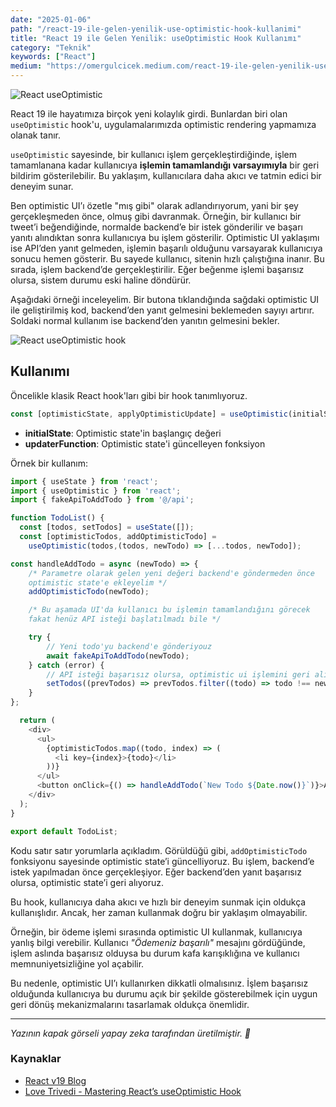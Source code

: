 ```yaml
---
date: "2025-01-06"
path: "/react-19-ile-gelen-yenilik-use-optimistic-hook-kullanimi"
title: "React 19 ile Gelen Yenilik: useOptimistic Hook Kullanımı"
category: "Teknik"
keywords: ["React"]
medium: "https://omergulcicek.medium.com/react-19-ile-gelen-yenilik-useoptimistic-hook-kullan%C4%B1m%C4%B1-eebe5cb6a732"
---
```


![React useOptimistic](/img/blog/2025-01-06/useOptimistic.png)

React 19 ile hayatımıza birçok yeni kolaylık girdi. Bunlardan biri olan `useOptimistic` hook'u, uygulamalarımızda optimistic rendering yapmamıza olanak tanır.

`useOptimistic` sayesinde, bir kullanıcı işlem gerçekleştirdiğinde, işlem tamamlanana kadar kullanıcıya **işlemin tamamlandığı varsayımıyla** bir geri bildirim gösterilebilir. Bu yaklaşım, kullanıcılara daha akıcı ve tatmin edici bir deneyim sunar.

Ben optimistic UI’ı özetle "mış gibi" olarak adlandırıyorum, yani bir şey gerçekleşmeden önce, olmuş gibi davranmak. Örneğin, bir kullanıcı bir tweet’i beğendiğinde, normalde backend’e bir istek gönderilir ve başarı yanıtı alındıktan sonra kullanıcıya bu işlem gösterilir. Optimistic UI yaklaşımı ise API’den yanıt gelmeden, işlemin başarılı olduğunu varsayarak kullanıcıya sonucu hemen gösterir. Bu sayede kullanıcı, sitenin hızlı çalıştığına inanır. Bu sırada, işlem backend’de gerçekleştirilir. Eğer beğenme işlemi başarısız olursa, sistem durumu eski haline döndürür.

Aşağıdaki örneği inceleyelim. Bir butona tıklandığında sağdaki optimistic UI ile geliştirilmiş kod, backend’den yanıt gelmesini beklemeden sayıyı artırır. Soldaki normal kullanım ise backend’den yanıtın gelmesini bekler.

![React useOptimistic hook](/img/blog/2025-01-06/optimistic-ui.gif)
## Kullanımı

Öncelikle klasik React hook'ları gibi bir hook tanımlıyoruz.

```javascript
const [optimisticState, applyOptimisticUpdate] = useOptimistic(initialState, updaterFunction);
```

- **initialState**: Optimistic state'in başlangıç değeri
- **updaterFunction**: Optimistic state'i güncelleyen fonksiyon

Örnek bir kullanım:

```javascript
import { useState } from 'react';
import { useOptimistic } from 'react';
import { fakeApiToAddTodo } from '@/api';

function TodoList() {
  const [todos, setTodos] = useState([]);
  const [optimisticTodos, addOptimisticTodo] =
	useOptimistic(todos,(todos, newTodo) => [...todos, newTodo]);

const handleAddTodo = async (newTodo) => {
	/* Parametre olarak gelen yeni değeri backend'e göndermeden önce
	optimistic state'e ekleyelim */
	addOptimisticTodo(newTodo);

	/* Bu aşamada UI'da kullanıcı bu işlemin tamamlandığını görecek
	fakat henüz API isteği başlatılmadı bile */

	try {
		// Yeni todo'yu backend'e gönderiyouz
		await fakeApiToAddTodo(newTodo);
	} catch (error) {
		// API isteği başarısız olursa, optimistic ui işlemini geri alıyoruz
		setTodos((prevTodos) => prevTodos.filter((todo) => todo !== newTodo));
	}
};

  return (
    <div>
      <ul>
        {optimisticTodos.map((todo, index) => (
          <li key={index}>{todo}</li>
        ))}
      </ul>
      <button onClick={() => handleAddTodo(`New Todo ${Date.now()}`)}>Add Todo</button>
    </div>
  );
}

export default TodoList;
```

Kodu satır satır yorumlarla açıkladım. Görüldüğü gibi, `addOptimisticTodo` fonksiyonu sayesinde optimistic state’i güncelliyoruz. Bu işlem, backend’e istek yapılmadan önce gerçekleşiyor. Eğer backend’den yanıt başarısız olursa, optimistic state’i geri alıyoruz.

Bu hook, kullanıcıya daha akıcı ve hızlı bir deneyim sunmak için oldukça kullanışlıdır. Ancak, her zaman kullanmak doğru bir yaklaşım olmayabilir.

Örneğin, bir ödeme işlemi sırasında optimistic UI kullanmak, kullanıcıya yanlış bilgi verebilir. Kullanıcı *"Ödemeniz başarılı"* mesajını gördüğünde, işlem aslında başarısız olduysa bu durum kafa karışıklığına ve kullanıcı memnuniyetsizliğine yol açabilir.

Bu nedenle, optimistic UI’ı kullanırken dikkatli olmalısınız. İşlem başarısız olduğunda kullanıcıya bu durumu açık bir şekilde gösterebilmek için uygun geri dönüş mekanizmalarını tasarlamak oldukça önemlidir.

***

*Yazının kapak görseli yapay zeka tarafından üretilmiştir. 🤖*

### Kaynaklar

- <a href="https://react.dev/blog/2024/12/05/react-19#whats-new-in-react-19" target="_blank" rel="noreferrer noopener">React v19 Blog</a>
- <a href="https://medium.com/zestgeek/mastering-reacts-useoptimistic-hook-a-comprehensive-guide-with-examples-75b4637fe760" target="_blank" rel="noreferrer noopener">Love Trivedi - Mastering React’s useOptimistic Hook</a>
